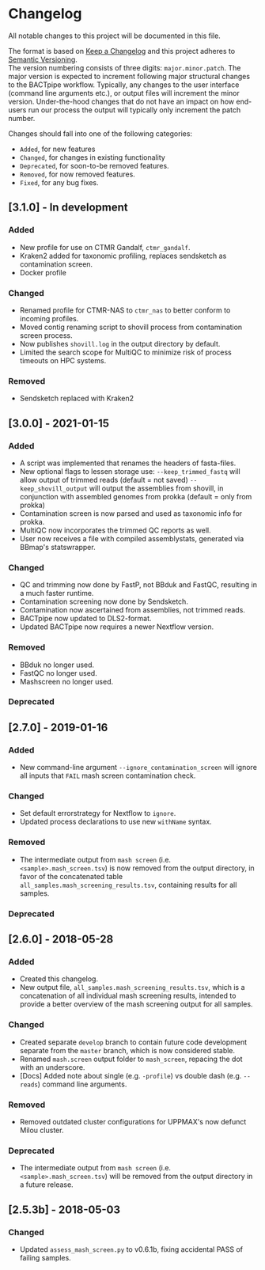 # Changelog
All notable changes to this project will be documented in this file.

The format is based on [Keep a Changelog](http://keepachangelog.com/en/1.0.0/)
and this project adheres to [Semantic Versioning](http://semver.org/spec/v2.0.0.html).  
The version numbering consists of three digits: `major.minor.patch`. The major
version is expected to increment following major structural changes to the
BACTpipe workflow.  Typically, any changes to the user interface (command line
arguments etc.), or output files will increment the minor version.
Under-the-hood changes that do not have an impact on how end-users run our
process the output will typically only increment the patch number.

Changes should fall into one of the following categories: 
- `Added`, for new features
- `Changed`, for changes in existing functionality
- `Deprecated`, for soon-to-be removed features.
- `Removed`, for now removed features.
- `Fixed`, for any bug fixes.

## [3.1.0] - In development
### Added
- New profile for use on CTMR Gandalf, `ctmr_gandalf`.
- Kraken2 added for taxonomic profiling, replaces sendsketch as contamination
  screen.
- Docker profile

### Changed
- Renamed profile for CTMR-NAS to `ctmr_nas` to better conform to incoming
  profiles.
- Moved contig renaming script to shovill process from contamination screen
  process.
- Now publishes `shovill.log` in the output directory by default.
- Limited the search scope for MultiQC to minimize risk of process timeouts on
  HPC systems.

### Removed
- Sendsketch replaced with Kraken2

## [3.0.0] - 2021-01-15
### Added
- A script was implemented that renames the headers of fasta-files.
- New optional flags to lessen storage use:
	`--keep_trimmed_fastq` will allow output of trimmed reads (default = not saved)
	`--keep_shovill_output` will output the assemblies from shovill, in conjunction
	with assembled genomes from prokka (default = only from prokka)
- Contamination screen is now parsed and used as taxonomic info for prokka.
- MultiQC now incorporates the trimmed QC reports as well.
- User now receives a file with compiled assemblystats, generated via BBmap's
  statswrapper. 

### Changed
- QC and trimming now done by FastP, not BBduk and FastQC, resulting in a much
  faster runtime.
- Contamination screening now done by Sendsketch.
- Contamination now ascertained from assemblies, not trimmed reads.
- BACTpipe now updated to DLS2-format.
- Updated BACTpipe now requires a newer Nextflow version.

### Removed
- BBduk no longer used.
- FastQC no longer used.
- Mashscreen no longer used.

### Deprecated


## [2.7.0] - 2019-01-16
### Added
- New command-line argument `--ignore_contamination_screen` will ignore all inputs
  that `FAIL` mash screen contamination check. 

### Changed
- Set default errorstrategy for Nextflow to `ignore`. 
- Updated process declarations to use new `withName` syntax.

### Removed
- The intermediate output from `mash screen` (i.e.  `<sample>.mash_screen.tsv`)
  is now removed from the output directory, in favor of the concatenated table
  `all_samples.mash_screening_results.tsv`, containing results for all samples.

### Deprecated


## [2.6.0] - 2018-05-28
### Added
- Created this changelog.
- New output file, `all_samples.mash_screening_results.tsv`, which is a concatenation
  of all individual mash screening results, intended to provide a better overview of
  the mash screening output for all samples.

### Changed
- Created separate `develop` branch to contain future code development separate
  from the `master` branch, which is now considered stable.
- Renamed `mash.screen` output folder to `mash_screen`, repacing the dot with
  an underscore.
- [Docs] Added note about single (e.g. `-profile`) vs double dash (e.g.
  `--reads`) command line arguments.

### Removed
- Removed outdated cluster configurations for UPPMAX's now defunct Milou cluster.

### Deprecated
- The intermediate output from `mash screen` (i.e.  `<sample>.mash_screen.tsv`)
  will be removed from the output directory in a future release.


## [2.5.3b] - 2018-05-03
### Changed
- Updated `assess_mash_screen.py` to v0.6.1b, fixing accidental PASS of failing
  samples.
